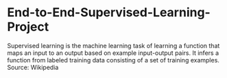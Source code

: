 # End-to-End-Supervised-Learning-Project
Supervised learning is the machine learning task of learning a function that maps an input to an output based on example input-output pairs. It infers a function from labeled training data consisting of a set of training examples. 
Source: Wikipedia
 


